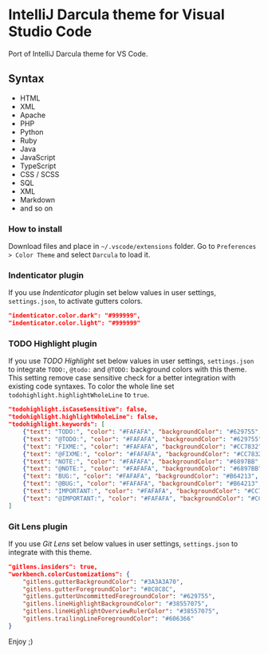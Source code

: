 # IntelliJ Darcula theme for Visual Studio Code

Port of IntelliJ Darcula theme for VS Code.

## Syntax
- HTML
- XML
- Apache
- PHP
- Python
- Ruby
- Java
- JavaScript
- TypeScript
- CSS / SCSS
- SQL
- XML
- Markdown
- and so on

### How to install
Download files and place in `~/.vscode/extensions` folder.
Go to `Preferences > Color Theme` and select `Darcula` to load it.

### Indenticator plugin

If you use *Indenticator* plugin set below values in user settings, `settings.json`, to activate gutters colors.

```JSON
"indenticator.color.dark": "#999999",
"indenticator.color.light": "#999999"
```

### TODO Highlight plugin

If you use *TODO Highlight* set below values in user settings, `settings.json` to integrate `TODO:`, `@todo:` and `@TODO:` background colors with this theme.
This setting remove case sensitive check for a better integration with existing code syntaxes.
To color the whole line set `todohighlight.highlightWholeLine` to `true`.

```JSON
"todohighlight.isCaseSensitive": false,
"todohighlight.highlightWholeLine": false,
"todohighlight.keywords": [
    {"text": "TODO:", "color": "#FAFAFA", "backgroundColor": "#629755", "overviewRulerColor": "#629755"},
    {"text": "@TODO:", "color": "#FAFAFA", "backgroundColor": "#629755", "overviewRulerColor": "#629755"},
    {"text": "FIXME:", "color": "#FAFAFA", "backgroundColor": "#CC7832", "overviewRulerColor": "#CC7832"},
    {"text": "@FIXME:", "color": "#FAFAFA", "backgroundColor": "#CC7832", "overviewRulerColor": "#CC7832"},
    {"text": "NOTE:", "color": "#FAFAFA", "backgroundColor": "#6897BB", "overviewRulerColor": "#6897BB"},
    {"text": "@NOTE:", "color": "#FAFAFA", "backgroundColor": "#6897BB", "overviewRulerColor": "#6897BB"},
    {"text": "BUG:", "color": "#FAFAFA", "backgroundColor": "#B64213", "overviewRulerColor": "#B64213"},
    {"text": "@BUG:", "color": "#FAFAFA", "backgroundColor": "#B64213", "overviewRulerColor": "#B64213"},
    {"text": "IMPORTANT:", "color": "#FAFAFA", "backgroundColor": "#CC78D1", "overviewRulerColor": "#CC78D1"},
    {"text": "@IMPORTANT:", "color": "#FAFAFA", "backgroundColor": "#CC78D1", "overviewRulerColor": "#CC78D1"}
]
```

### Git Lens plugin

If you use *Git Lens* set below values in user settings, `settings.json` to integrate with this theme.

```JSON
"gitlens.insiders": true,
"workbench.colorCustomizations": {
    "gitlens.gutterBackgroundColor": "#3A3A3A70",
    "gitlens.gutterForegroundColor": "#8C8C8C",
    "gitlens.gutterUncommittedForegroundColor": "#629755",
    "gitlens.lineHighlightBackgroundColor": "#38557075",
    "gitlens.lineHighlightOverviewRulerColor": "#38557075",
    "gitlens.trailingLineForegroundColor": "#606366"
}
```

Enjoy ;)
